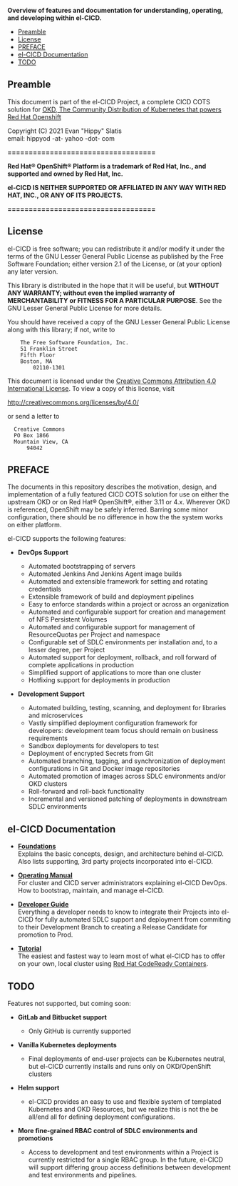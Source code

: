   
  
**Overview of features and documentation for understanding, operating, and developing within el-CICD.**

* [Preamble](#preamble)
* [License](#license)
* [PREFACE](#preface)
* [el-CICD Documentation](#el-cicd-documentation)
* [TODO](#todo)

## Preamble

This document is part of the el-CICD Project, a complete CICD COTS solution for [OKD, The Community Distribution of Kubernetes that powers Red Hat Openshift](https://www.okd.io/)

Copyright (C) 2021 Evan "Hippy" Slatis  
email: hippyod -at- yahoo -dot- com

**===================================**

**Red Hat® OpenShift® Platform is a trademark of Red Hat, Inc., and supported and owned by Red Hat, Inc.**

**el-CICD IS NEITHER SUPPORTED OR AFFILIATED IN ANY WAY WITH RED HAT, INC., OR ANY OF ITS PROJECTS.**

**===================================**

## License

el-CICD is free software; you can redistribute it and/or modify it under the terms of the GNU Lesser General Public License as published by the Free Software Foundation; either version 2.1 of the License, or (at your option) any later version.

This library is distributed in the hope that it will be useful, but **WITHOUT ANY WARRANTY; without even the implied warranty of MERCHANTABILITY or FITNESS FOR A PARTICULAR PURPOSE**.  See the GNU Lesser General Public License for more details.

You should have received a copy of the GNU Lesser General Public License along with this library; if not, write to

```text
    The Free Software Foundation, Inc.
    51 Franklin Street
    Fifth Floor
    Boston, MA
        02110-1301
```

This document is licensed under the [Creative Commons Attribution 4.0 International License](https://creativecommons.org/licenses/by/4.0/legalcode). To view a copy of this license, visit

http://creativecommons.org/licenses/by/4.0/

or send a letter to

```text
  Creative Commons
  PO Box 1866
  Mountain View, CA
      94042
```

## PREFACE

The documents in this repository describes the motivation, design, and implementation of a fully featured CICD COTS solution for use on either the upstream OKD or on Red Hat® OpenShift®, either 3.11 or 4.x.  Wherever OKD is referenced, OpenShift may be safely inferred.  Barring some minor configuration, there should be no difference in how the the system works on either platform.

el-CICD supports the following features:

* **DevOps Support**
  * Automated bootstrapping of servers
  * Automated Jenkins And Jenkins Agent image builds
  * Automated and extensible framework for setting and rotating credentials
  * Extensible framework of build and deployment pipelines
  * Easy to enforce standards within a project or across an organization
  * Automated and configurable support for creation and management of NFS Persistent Volumes
  * Automated and configurable support for management of ResourceQuotas per Project and namespace
  * Configurable set of SDLC environments per installation and, to a lesser degree, per Project
  * Automated support for deployment, rollback, and roll forward of complete applications in production
  * Simplified support of applications to more than one cluster
  * Hotfixing support for deployments in production

* **Development Support**
  * Automated building, testing, scanning, and deployment for libraries and microservices
  * Vastly simplified deployment configuration framework for developers: development team focus should remain on business requirements
  * Sandbox deployments for developers to test
  * Deployment of encrypted Secrets from Git
  * Automated branching, tagging, and synchronization of deployment configurations in Git and Docker image repositories
  * Automated promotion of images across SDLC environments and/or OKD clusters
  * Roll-forward and roll-back functionality
  * Incremental and versioned patching of deployments in downstream SDLC environments

## el-CICD Documentation

* [**Foundations**](foundations.md)  
  Explains the basic concepts, design, and architecture behind el-CICD.  Also lists supporting, 3rd party projects incorporated into el-CICD.

* [**Operating Manual**](operating-manual.md)  
  For cluster and CICD server administrators explaining el-CICD DevOps.  How to bootstrap, maintain, and manage el-CICD.

* [**Developer Guide**](developer-quide.md)  
  Everything a developer needs to know to integrate their Projects into el-CICD for fully automated SDLC support and deployment from commiting to their Development Branch to creating a Release Candidate for promotion to Prod.

* [**Tutorial**](tutorial.md)  
  The easiest and fastest way to learn most of what el-CICD has to offer on your own, local cluster using [Red Hat CodeReady Containers](https://developers.redhat.com/products/codeready-containers/overview).

## TODO

Features not supported, but coming soon:

* **GitLab and Bitbucket support**
  * Only GitHub is currently supported

* **Vanilla Kubernetes deployments**
  * Final deployments of end-user projects can be Kubernetes neutral, but el-CICD currently installs and runs only on OKD/OpenShift clusters

* **Helm support**
  * el-CICD provides an easy to use and flexible system of templated Kubernetes and OKD Resources, but we realize this is not the be all/end all for defining deployment configurations.

* **More fine-grained RBAC control of SDLC environments and promotions**
  * Access to development and test environments within a Project is currently restricted for a single RBAC group.  In the future, el-CICD will support differing group access definitions between development and test environments and pipelines.